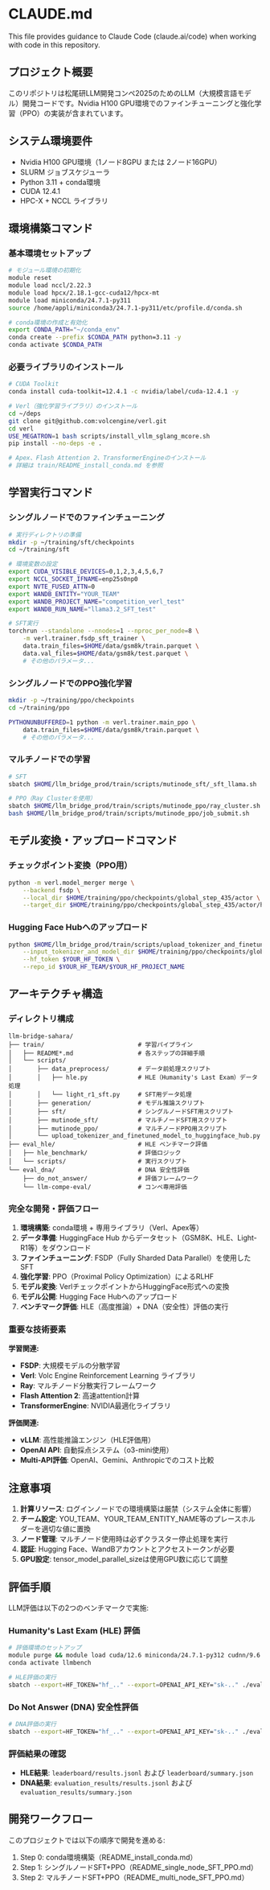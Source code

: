 # CLAUDE.md

This file provides guidance to Claude Code (claude.ai/code) when working with code in this repository.

## プロジェクト概要

このリポジトリは松尾研LLM開発コンペ2025のためのLLM（大規模言語モデル）開発コードです。Nvidia H100 GPU環境でのファインチューニングと強化学習（PPO）の実装が含まれています。

## システム環境要件

- Nvidia H100 GPU環境（1ノード8GPU または 2ノード16GPU）
- SLURM ジョブスケジューラ
- Python 3.11 + conda環境
- CUDA 12.4.1
- HPC-X + NCCL ライブラリ

## 環境構築コマンド

### 基本環境セットアップ
```bash
# モジュール環境の初期化
module reset
module load nccl/2.22.3
module load hpcx/2.18.1-gcc-cuda12/hpcx-mt
module load miniconda/24.7.1-py311
source /home/appli/miniconda3/24.7.1-py311/etc/profile.d/conda.sh

# conda環境の作成と有効化
export CONDA_PATH="~/conda_env"
conda create --prefix $CONDA_PATH python=3.11 -y
conda activate $CONDA_PATH
```

### 必要ライブラリのインストール
```bash
# CUDA Toolkit
conda install cuda-toolkit=12.4.1 -c nvidia/label/cuda-12.4.1 -y

# Verl（強化学習ライブラリ）のインストール
cd ~/deps
git clone git@github.com:volcengine/verl.git
cd verl
USE_MEGATRON=1 bash scripts/install_vllm_sglang_mcore.sh
pip install --no-deps -e .

# Apex、Flash Attention 2、TransformerEngineのインストール
# 詳細は train/README_install_conda.md を参照
```

## 学習実行コマンド

### シングルノードでのファインチューニング
```bash
# 実行ディレクトリの準備
mkdir -p ~/training/sft/checkpoints
cd ~/training/sft

# 環境変数の設定
export CUDA_VISIBLE_DEVICES=0,1,2,3,4,5,6,7
export NCCL_SOCKET_IFNAME=enp25s0np0
export NVTE_FUSED_ATTN=0
export WANDB_ENTITY="YOUR_TEAM"
export WANDB_PROJECT_NAME="competition_verl_test"
export WANDB_RUN_NAME="llama3.2_SFT_test"

# SFT実行
torchrun --standalone --nnodes=1 --nproc_per_node=8 \
    -m verl.trainer.fsdp_sft_trainer \
    data.train_files=$HOME/data/gsm8k/train.parquet \
    data.val_files=$HOME/data/gsm8k/test.parquet \
    # その他のパラメータ...
```

### シングルノードでのPPO強化学習
```bash
mkdir -p ~/training/ppo/checkpoints
cd ~/training/ppo

PYTHONUNBUFFERED=1 python -m verl.trainer.main_ppo \
    data.train_files=$HOME/data/gsm8k/train.parquet \
    # その他のパラメータ...
```

### マルチノードでの学習
```bash
# SFT
sbatch $HOME/llm_bridge_prod/train/scripts/mutinode_sft/_sft_llama.sh

# PPO（Ray Clusterを使用）
sbatch $HOME/llm_bridge_prod/train/scripts/mutinode_ppo/ray_cluster.sh
bash $HOME/llm_bridge_prod/train/scripts/mutinode_ppo/job_submit.sh
```

## モデル変換・アップロードコマンド

### チェックポイント変換（PPO用）
```bash
python -m verl.model_merger merge \
    --backend fsdp \
    --local_dir $HOME/training/ppo/checkpoints/global_step_435/actor \
    --target_dir $HOME/training/ppo/checkpoints/global_step_435/actor/huggingface
```

### Hugging Face Hubへのアップロード
```bash
python $HOME/llm_bridge_prod/train/scripts/upload_tokenizer_and_finetuned_model_to_huggingface_hub.py \
    --input_tokenizer_and_model_dir $HOME/training/ppo/checkpoints/global_step_435/actor/huggingface \
    --hf_token $YOUR_HF_TOKEN \
    --repo_id $YOUR_HF_TEAM/$YOUR_HF_PROJECT_NAME
```

## アーキテクチャ構造

### ディレクトリ構成
```
llm-bridge-sahara/
├── train/                          # 学習パイプライン
│   ├── README*.md                  # 各ステップの詳細手順
│   └── scripts/
│       ├── data_preprocess/        # データ前処理スクリプト
│       │   ├── hle.py              # HLE（Humanity's Last Exam）データ処理
│       │   └── light_r1_sft.py     # SFT用データ処理
│       ├── generation/             # モデル推論スクリプト
│       ├── sft/                    # シングルノードSFT用スクリプト
│       ├── mutinode_sft/           # マルチノードSFT用スクリプト
│       ├── mutinode_ppo/           # マルチノードPPO用スクリプト
│       └── upload_tokenizer_and_finetuned_model_to_huggingface_hub.py
├── eval_hle/                       # HLE ベンチマーク評価
│   ├── hle_benchmark/              # 評価ロジック
│   └── scripts/                    # 実行スクリプト
└── eval_dna/                       # DNA 安全性評価
    ├── do_not_answer/              # 評価フレームワーク
    └── llm-compe-eval/             # コンペ専用評価
```

### 完全な開発・評価フロー
1. **環境構築**: conda環境 + 専用ライブラリ（Verl、Apex等）
2. **データ準備**: HuggingFace Hub からデータセット（GSM8K、HLE、Light-R1等）をダウンロード
3. **ファインチューニング**: FSDP（Fully Sharded Data Parallel）を使用したSFT
4. **強化学習**: PPO（Proximal Policy Optimization）によるRLHF
5. **モデル変換**: VerlチェックポイントからHuggingFace形式への変換
6. **モデル公開**: Hugging Face Hubへのアップロード
7. **ベンチマーク評価**: HLE（高度推論）+ DNA（安全性）評価の実行

### 重要な技術要素
**学習関連:**
- **FSDP**: 大規模モデルの分散学習
- **Verl**: Volc Engine Reinforcement Learning ライブラリ
- **Ray**: マルチノード分散実行フレームワーク
- **Flash Attention 2**: 高速attention計算
- **TransformerEngine**: NVIDIA最適化ライブラリ

**評価関連:**
- **vLLM**: 高性能推論エンジン（HLE評価用）
- **OpenAI API**: 自動採点システム（o3-mini使用）
- **Multi-API評価**: OpenAI、Gemini、Anthropicでのコスト比較

## 注意事項

1. **計算リソース**: ログインノードでの環境構築は厳禁（システム全体に影響）
2. **チーム設定**: YOU_TEAM、YOUR_TEAM_ENTITY_NAME等のプレースホルダーを適切な値に置換
3. **ノード管理**: マルチノード使用時は必ずクラスター停止処理を実行
4. **認証**: Hugging Face、WandBアカウントとアクセストークンが必要
5. **GPU設定**: tensor_model_parallel_sizeは使用GPU数に応じて調整

## 評価手順

LLM評価は以下の2つのベンチマークで実施:

### Humanity's Last Exam (HLE) 評価
```bash
# 評価環境のセットアップ
module purge && module load cuda/12.6 miniconda/24.7.1-py312 cudnn/9.6.0 nccl/2.24.3
conda activate llmbench

# HLE評価の実行
sbatch --export=HF_TOKEN="hf_.." --export=OPENAI_API_KEY="sk-.." ./eval_hle/scripts/run_qwen3_32b_hle.sh
```

### Do Not Answer (DNA) 安全性評価
```bash
# DNA評価の実行
sbatch --export=HF_TOKEN="hf_.." --export=OPENAI_API_KEY="sk-.." ./eval_dna/scripts/run_qwen3_32b_dna.sh
```

### 評価結果の確認
- **HLE結果**: `leaderboard/results.jsonl` および `leaderboard/summary.json`
- **DNA結果**: `evaluation_results/results.jsonl` および `evaluation_results/summary.json`

## 開発ワークフロー

このプロジェクトでは以下の順序で開発を進める:
1. Step 0: conda環境構築（README_install_conda.md）
2. Step 1: シングルノードSFT+PPO（README_single_node_SFT_PPO.md）
3. Step 2: マルチノードSFT+PPO（README_multi_node_SFT_PPO.md）